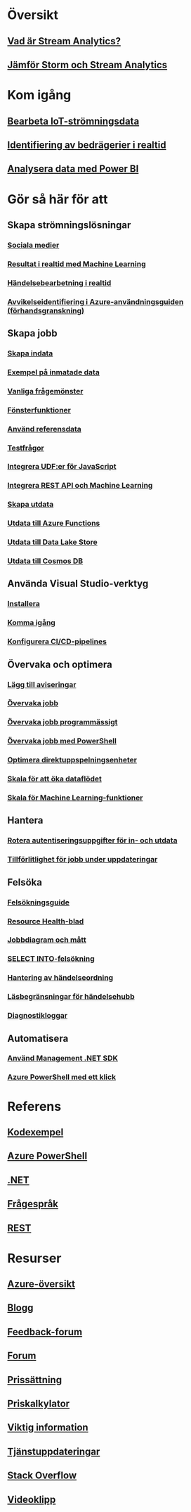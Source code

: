 # Översikt
## [Vad är Stream Analytics?](stream-analytics-introduction.md)
## [Jämför Storm och Stream Analytics](stream-analytics-comparison-storm.md)

# Kom igång
## [Bearbeta IoT-strömningsdata](stream-analytics-get-started-with-azure-stream-analytics-to-process-data-from-iot-devices.md)
## [Identifiering av bedrägerier i realtid](stream-analytics-real-time-fraud-detection.md)
## [Analysera data med Power BI](stream-analytics-power-bi-dashboard.md)

# Gör så här för att

## Skapa strömningslösningar
### [Sociala medier](stream-analytics-twitter-sentiment-analysis-trends.md)
### [Resultat i realtid med Machine Learning](stream-analytics-machine-learning-integration-tutorial.md)
### [Händelsebearbetning i realtid](stream-analytics-real-time-event-processing-reference-architecture.md)
### [Avvikelseidentifiering i Azure-användningsguiden (förhandsgranskning)](stream-analytics-machine-learning-anomaly-detection.md)

## Skapa jobb
### [Skapa indata](stream-analytics-define-inputs.md)
### [Exempel på inmatade data](stream-analytics-sample-data-input.md)
### [Vanliga frågemönster](stream-analytics-stream-analytics-query-patterns.md)
### [Fönsterfunktioner](stream-analytics-window-functions.md)
### [Använd referensdata](stream-analytics-use-reference-data.md)
### [Testfrågor](stream-analytics-test-query.md)
### [Integrera UDF:er för JavaScript](stream-analytics-javascript-user-defined-functions.md)
### [Integrera REST API och Machine Learning](stream-analytics-how-to-configure-azure-machine-learning-endpoints-in-stream-analytics.md)
### [Skapa utdata](stream-analytics-define-outputs.md)
### [Utdata till Azure Functions](stream-analytics-functions-redis.md)
### [Utdata till Data Lake Store](stream-analytics-data-lake-output.md)
### [Utdata till Cosmos DB](stream-analytics-documentdb-output.md)

## Använda Visual Studio-verktyg
### [Installera](stream-analytics-tools-for-visual-studio-install.md)
### [Komma igång](stream-analytics-tools-for-visual-studio.md)
### [Konfigurera CI/CD-pipelines](stream-analytics-tools-for-visual-studio-cicd.md)

## Övervaka och optimera
### [Lägg till aviseringar](stream-analytics-set-up-alerts.md)
### [Övervaka jobb](stream-analytics-monitoring.md)
### [Övervaka jobb programmässigt](stream-analytics-monitor-jobs.md)
### [Övervaka jobb med PowerShell](stream-analytics-monitor-and-manage-jobs-use-powershell.md)
### [Optimera direktuppspelningsenheter](stream-analytics-streaming-unit-consumption.md)
### [Skala för att öka dataflödet](stream-analytics-scale-jobs.md)
### [Skala för Machine Learning-funktioner](stream-analytics-scale-with-machine-learning-functions.md)

## Hantera
### [Rotera autentiseringsuppgifter för in- och utdata](stream-analytics-login-credentials-inputs-outputs.md)
### [Tillförlitlighet för jobb under uppdateringar](stream-analytics-job-reliability.md)

## Felsöka
### [Felsökningsguide](stream-analytics-troubleshooting-guide.md)
### [Resource Health-blad](stream-analytics-resource-health.md)
### [Jobbdiagram och mått](stream-analytics-job-diagram-with-metrics.md)
### [SELECT INTO-felsökning](stream-analytics-select-into.md)
### [Hantering av händelseordning](stream-analytics-out-of-order-and-late-events.md)
### [Läsbegränsningar för händelsehubb](stream-analytics-event-hub-consumer-groups.md)
### [Diagnostikloggar](stream-analytics-job-diagnostic-logs.md)

## Automatisera
### [Använd Management .NET SDK](stream-analytics-dotnet-management-sdk.md)
### [Azure PowerShell med ett klick](https://github.com/Azure/azure-stream-analytics/tree/master/Samples/ASAOneClick)

# Referens
## [Kodexempel](https://azure.microsoft.com/en-us/resources/samples/?service=stream-analytics)
## [Azure PowerShell](/powershell/module/azurerm.streamanalytics)
## [.NET](/dotnet/api/microsoft.azure.management.streamanalytics)
## [Frågespråk](https://msdn.microsoft.com/library/azure/dn834998)
## [REST](/rest/api/streamanalytics)

# Resurser
## [Azure-översikt](https://azure.microsoft.com/roadmap/)
## [Blogg](http://blogs.msdn.com/b/streamanalytics/)
## [Feedback-forum](http://feedback.azure.com/forums/270577-azure-stream-analytics)
## [Forum](https://social.msdn.microsoft.com/Forums/en-US/home?forum=AzureStreamAnalytics)
## [Prissättning](https://azure.microsoft.com/pricing/details/stream-analytics/)
## [Priskalkylator](https://azure.microsoft.com/pricing/calculator/)
## [Viktig information](stream-analytics-release-notes.md)
## [Tjänstuppdateringar](https://azure.microsoft.com/updates/?product=stream-analytics)
## [Stack Overflow](http://stackoverflow.com/questions/tagged/azure-stream-analytics)
## [Videoklipp](https://azure.microsoft.com/documentation/videos/index/?services=stream-analytics)
